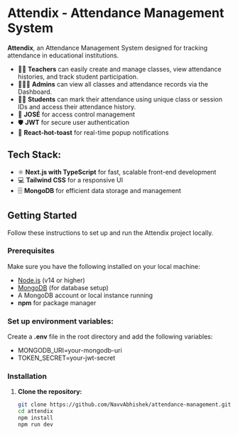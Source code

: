 # Attendix - Attendance Management System

**Attendix**, an Attendance Management System designed for tracking attendance in educational institutions.

- 👩‍🏫 **Teachers** can easily create and manage classes, view attendance histories, and track student participation.
- 👨🏻‍💼 **Admins** can view all classes and attendance records via the Dashboard.
- 👨‍🎓 **Students** can mark their attendance using unique class or session IDs and access their attendance history.
- 🔐 **JOSÉ** for access control management
- 🛡️ **JWT** for secure user authentication
- 🔔 **React-hot-toast** for real-time popup notifications

## Tech Stack:
- ⚛️ **Next.js with TypeScript** for fast, scalable front-end development
- 💻 **Tailwind CSS** for a responsive UI
- 🗄️ **MongoDB** for efficient data storage and management

## Getting Started

Follow these instructions to set up and run the Attendix project locally.

### Prerequisites

Make sure you have the following installed on your local machine:

- [Node.js](https://nodejs.org/) (v14 or higher)
- [MongoDB](https://www.mongodb.com/) (for database setup)
- A MongoDB account or local instance running
- **npm** for package manager

### Set up environment variables:

Create a **.env** file in the root directory and add the following variables:

- MONGODB_URI=your-mongodb-uri
- TOKEN_SECRET=your-jwt-secret

### Installation

1. **Clone the repository:**
   ```bash
   git clone https://github.com/NavvAbhishek/attendance-management.git
   cd attendix
   npm install
   npm run dev
   ```


